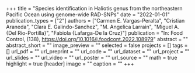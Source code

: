 +++
title = "Species identification in Haliotis genus from the northeastern Pacific Ocean using genome-wide RAD-SNPs"
date = "2022-01-01"
publication_types = ["2"]
authors = ["Carmen E. Vargas-Peralta", "Cristian Araneda", "Clara E. Galindo-Sanchez", "M. Angelica Larrain", "Miguel A. {Del Rio-Portilla}", "Fabiola {Lafarga-De la Cruz}"]
publication = "In: Food Control, (138), https://doi.org/10.1016/j.foodcont.2022.108979"
abstract = ""
abstract_short = ""
image_preview = ""
selected = false
projects = []
tags = []
url_pdf = ""
url_preprint = ""
url_code = ""
url_dataset = ""
url_project = ""
url_slides = ""
url_video = ""
url_poster = ""
url_source = ""
math = true
highlight = true
[header]
image = ""
caption = ""
+++
